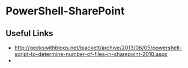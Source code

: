 # PowerShell-SharePoint
## Useful Links
* http://geekswithblogs.net/bjackett/archive/2013/06/05/powershell-script-to-determine-number-of-files-in-sharepoint-2010.aspx
* 
